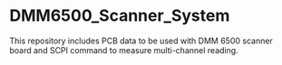 # DMM6500_Scanner_System
This repository includes PCB data to be used with DMM 6500 scanner board and SCPI command to measure multi-channel reading.
